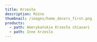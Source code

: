 ```yaml
---
title: Krzesła
description: Różne
thumbnail: /images/home_decors_first.png
products:
  - path: Amerykańskie Krzesła chiavari
  - path: Inne krzeslo
---
```


